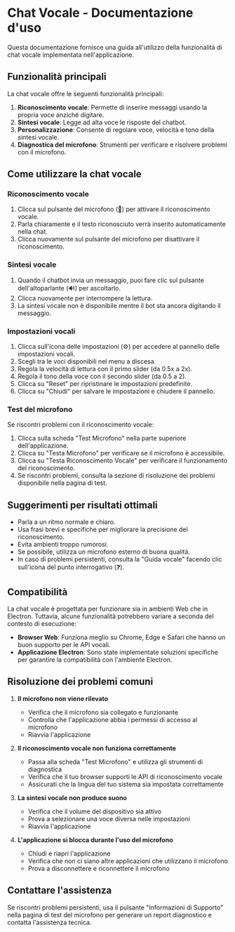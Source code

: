 # Chat Vocale - Documentazione d'uso

Questa documentazione fornisce una guida all'utilizzo della funzionalità di chat vocale implementata nell'applicazione.

## Funzionalità principali

La chat vocale offre le seguenti funzionalità principali:

1. **Riconoscimento vocale**: Permette di inserire messaggi usando la propria voce anziché digitare.
2. **Sintesi vocale**: Legge ad alta voce le risposte del chatbot.
3. **Personalizzazione**: Consente di regolare voce, velocità e tono della sintesi vocale.
4. **Diagnostica del microfono**: Strumenti per verificare e risolvere problemi con il microfono.

## Come utilizzare la chat vocale

### Riconoscimento vocale

1. Clicca sul pulsante del microfono (🎤) per attivare il riconoscimento vocale.
2. Parla chiaramente e il testo riconosciuto verrà inserito automaticamente nella chat.
3. Clicca nuovamente sul pulsante del microfono per disattivare il riconoscimento.

### Sintesi vocale

1. Quando il chatbot invia un messaggio, puoi fare clic sul pulsante dell'altoparlante (🔊) per ascoltarlo.
2. Clicca nuovamente per interrompere la lettura.
3. La sintesi vocale non è disponibile mentre il bot sta ancora digitando il messaggio.

### Impostazioni vocali

1. Clicca sull'icona delle impostazioni (⚙️) per accedere al pannello delle impostazioni vocali.
2. Scegli tra le voci disponibili nel menu a discesa.
3. Regola la velocità di lettura con il primo slider (da 0.5x a 2x).
4. Regola il tono della voce con il secondo slider (da 0.5 a 2).
5. Clicca su "Reset" per ripristinare le impostazioni predefinite.
6. Clicca su "Chiudi" per salvare le impostazioni e chiudere il pannello.

### Test del microfono

Se riscontri problemi con il riconoscimento vocale:

1. Clicca sulla scheda "Test Microfono" nella parte superiore dell'applicazione.
2. Clicca su "Testa Microfono" per verificare se il microfono è accessibile.
3. Clicca su "Testa Riconoscimento Vocale" per verificare il funzionamento del riconoscimento.
4. Se riscontri problemi, consulta la sezione di risoluzione dei problemi disponibile nella pagina di test.

## Suggerimenti per risultati ottimali

- Parla a un ritmo normale e chiaro.
- Usa frasi brevi e specifiche per migliorare la precisione del riconoscimento.
- Evita ambienti troppo rumorosi.
- Se possibile, utilizza un microfono esterno di buona qualità.
- In caso di problemi persistenti, consulta la "Guida vocale" facendo clic sull'icona del punto interrogativo (❓).

## Compatibilità

La chat vocale è progettata per funzionare sia in ambienti Web che in Electron. Tuttavia, alcune funzionalità potrebbero variare a seconda del contesto di esecuzione:

- **Browser Web**: Funziona meglio su Chrome, Edge e Safari che hanno un buon supporto per le API vocali.
- **Applicazione Electron**: Sono state implementate soluzioni specifiche per garantire la compatibilità con l'ambiente Electron.

## Risoluzione dei problemi comuni

1. **Il microfono non viene rilevato**
   - Verifica che il microfono sia collegato e funzionante
   - Controlla che l'applicazione abbia i permessi di accesso al microfono
   - Riavvia l'applicazione

2. **Il riconoscimento vocale non funziona correttamente**
   - Passa alla scheda "Test Microfono" e utilizza gli strumenti di diagnostica
   - Verifica che il tuo browser supporti le API di riconoscimento vocale
   - Assicurati che la lingua del tuo sistema sia impostata correttamente

3. **La sintesi vocale non produce suono**
   - Verifica che il volume del dispositivo sia attivo
   - Prova a selezionare una voce diversa nelle impostazioni
   - Riavvia l'applicazione

4. **L'applicazione si blocca durante l'uso del microfono**
   - Chiudi e riapri l'applicazione
   - Verifica che non ci siano altre applicazioni che utilizzano il microfono
   - Prova a disconnettere e riconnettere il microfono

## Contattare l'assistenza

Se riscontri problemi persistenti, usa il pulsante "Informazioni di Supporto" nella pagina di test del microfono per generare un report diagnostico e contatta l'assistenza tecnica.
